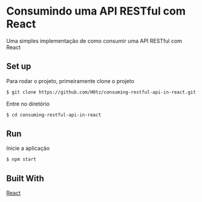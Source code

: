 # Consumindo uma API RESTful com React
Uma simples implementação de como consumir uma API RESTful com React

## Set up
Para rodar o projeto, primeiramente clone o projeto
```bash
$ git clone https://github.com/H0tz/consuming-restful-api-in-react.git
```

Entre no diretório
```bash
$ cd consuming-restful-api-in-react
```
## Run
Inicie a aplicação
```bash
$ npm start
```

## Built With
[React](https://github.com/facebook/create-react-app) 
